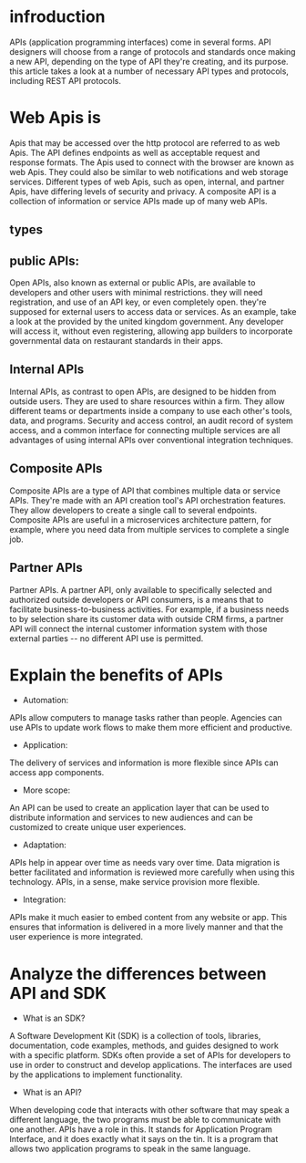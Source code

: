 # infroduction

APIs (application programming interfaces) come in several forms. API designers will choose from a range of protocols and standards once making a new API, depending on the type of API they're creating, and its purpose. this article takes a look at a number of necessary API types and protocols, including REST API protocols.

# Web Apis is

Apis that may be accessed over the http protocol are referred to as web Apis. The API defines endpoints as well as acceptable request and response formats. The Apis used to connect with the browser are known as web Apis. They could also be similar to web notifications and web storage services. Different types of web Apis, such as open, internal, and partner Apis, have differing levels of security and privacy. A composite API is a collection of information or service APIs made up of many web APIs.

## types

## public APIs:

Open APIs, also known as external or public APIs, are available to developers and other users with minimal restrictions. they will need registration, and use of an API key, or even completely open. they're supposed for external users to access data or services. As an example, take a look at the provided by the united kingdom government. Any developer will access it, without even registering, allowing app builders to incorporate governmental data on restaurant standards in their apps.

## Internal APIs

Internal APIs, as contrast to open APIs, are designed to be hidden from outside users. They are used to share resources within a firm. They allow different teams or departments inside a company to use each other's tools, data, and programs. Security and access control, an audit record of system access, and a common interface for connecting multiple services are all advantages of using internal APIs over conventional integration techniques.

## Composite APIs

Composite APIs are a type of API that combines multiple data or service APIs. They're made with an API creation tool's API orchestration features. They allow developers to create a single call to several endpoints. Composite APIs are useful in a microservices architecture pattern, for example, where you need data from multiple services to complete a single job.

## Partner APIs

Partner APIs. A partner API, only available to specifically selected and authorized outside developers or API consumers, is a means that to facilitate business-to-business activities. For example, if a business needs to by selection share its customer data with outside CRM firms, a partner API will connect the internal customer information system with those external parties -- no different API use is permitted.

# Explain the benefits of APIs

- Automation:

APIs allow computers to manage tasks rather than people. Agencies can use APIs to update work flows to make them more efficient and productive.

- Application:

The delivery of services and information is more flexible since APIs can access app components.

- More scope:

An API can be used to create an application layer that can be used to distribute information and services to new audiences and can be customized to create unique user experiences.

- Adaptation:

APIs help in appear over time as needs vary over time. Data migration is better facilitated and information is reviewed more carefully when using this technology. APIs, in a sense, make service provision more flexible.

- Integration:

APIs make it much easier to embed content from any website or app. This ensures that information is delivered in a more lively manner and that the user experience is more integrated.

# Analyze the differences between API and SDK

- What is an SDK?

A Software Development Kit (SDK) is a collection of tools, libraries, documentation, code examples, methods, and guides designed to work with a specific platform. SDKs often provide a set of APIs for developers to use in order to construct and develop applications. The interfaces are used by the applications to implement functionality.

- What is an API?

When developing code that interacts with other software that may speak a different language, the two programs must be able to communicate with one another. APIs have a role in this. It stands for Application Program Interface, and it does exactly what it says on the tin. It is a program that allows two application programs to speak in the same language.

